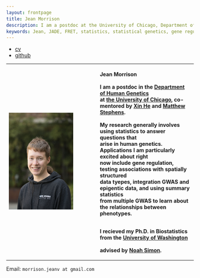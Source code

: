 ```yaml
---
layout: frontpage
title: Jean Morrison
description: I am a postdoc at the University of Chicago, Department of Human Genetics. My research is in statistical genetics. 
keywords: Jean, JADE, FRET, statistics, statistical genetics, gene regulation
---
```


<div class="navbar">
  <div class="navbar-inner">
      <ul class="nav">
          <li><a href="{{ BASE_PATH }}/assets/cv-jean.pdf">cv</a></li>
          <li><a href="https://github.com/jean997">github</a></li>
      </ul>
  </div>
</div>

<table class="wide">
<tr>
  <td class="left">
	<img src="pages/icons16/JeanMorrison.jpg" style="width: 75%; height: 30%" alt="my profile picture" title = "profile picture"/>
  <td class="right">
  <br><b> Jean Morrison
  <br>
  <br> I am a postdoc in the <a href="http://www.genes.uchicago.edu">Department of 
	Human Genetics</a></br> 
	at <a href="http://www.uchicago.edu">the University of Chicago</a>,
 	co-mentored by <a href="http://xinhelab.org">Xin He</a> and
	<a href="http://stephenslab.uchicago.edu">Matthew Stephens</a>.
  <br>
  <br>My research generally involves using statistics to answer questions that 
  <br> arise in human genetics. Applications I am particularly excited about right 
  <br> now include gene regulation, testing associations with spatially structured 
  <br> data tyepes, integration GWAS and epigentic data, and using summary statistics 
  <br> from multiple GWAS to learn about the relationships between phenotypes.

  <br> I recieved my Ph.D. in Biostatistics from the <a href="https://www.biostat.washington.edu">University of Washington</a></br>
  <br>	advised by <a href="http://www.faculty.washington.edu/nrsimon/">Noah Simon</a>.

</tr>
</table>

<div class="container">
  <div id = "hide_email">
	Email: <code>morrison.jeanv at gmail.com</code><br/>
  </div>
</div>
